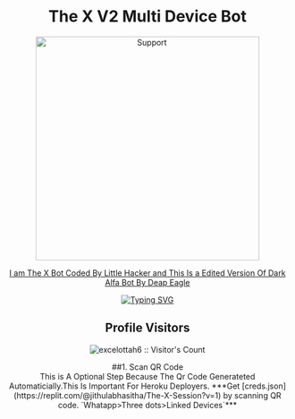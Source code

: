 <h1 align="center"> The X V2 Multi Device Bot
</h1>
</p>
<p align="center">
  <a href="https://littlehacker.free.nf">
    <img alt=Support height="400" src="https://i.ibb.co/FbbyDt7/TheX.png)https://i.ibb.co/FbbyDt7/TheX.png"> 
    </p>
    <p align="center">
    I am The X Bot Coded By Little Hacker and This Is a Edited Version Of Dark Alfa Bot By Deap Eagle
    <div align="center">
<a href="https://git.io/typing-svg"><img src="https://readme-typing-svg.demolab.com?font=Rubik+Scribble&size=50&pause=1000&color=F7240EFF&center=true&width=910&height=100&lines=The+X+Bot;English+Version;By+Little+Hacker;Team+Bit+X" alt="Typing SVG" /></a>
<h2 align="center"> Profile Visitors
</h2>
<p align="center"><img src="https://profile-counter.glitch.me/{LittleHacker999}/count.svg" alt="excelottah6 :: Visitor's Count" /></p>
##1. Scan QR Code<br>
  This is A Optional Step Because The Qr Code Generateted Automaticially.This Is Important For Heroku Deployers.
  ***Get [creds.json](https://replit.com/@jithulabhasitha/The-X-Session?v=1) by scanning QR code. `Whatapp>Three dots>Linked Devices`***
  

